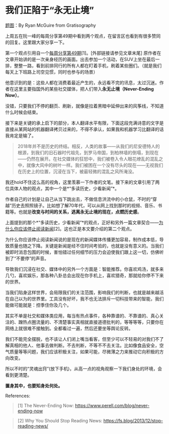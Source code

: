 # 我们正陷于“永无止境”

[题图](https://gratisography.com/fullsize/gratisography-300H.jpg)：By Ryan McGuire from Gratisography

上周五在阮一峰的每周分享第49期中看到两个观点，在留言区也看到有很多赞同的回复。这里跟大家分享一下。

第一个观点引用自一个[每周分享第49期](http://www.ruanyifeng.com/blog/2019/03/weekly-issue-49.html)[1]。[外部链接请参见文章末尾]
原作者在文章开始讲的是一次亲身经历的画面。出去参加一个活动，在SUV上坐在最后一排，整整一路，看到前排同行的所有人都在盯着手机，刷着某些圈们。（就是我们每天上下班路上司空见惯，同时也参与的场景）

他意识到的是：这些人都在消费着最近产生的，永远看不完的讯息，太过沉迷。作者在这里主要指国外的某些社交媒体，把人们带入**永无止境（Never-Ending Now）**。

没错，只要我们不停的翻页、刷新，就像是拉着黑暗中延伸出来的风筝线，不知道什么时候会结束。

接下来是关键的承上启下的部分，本人翻译水平有限，下面这段充满诗意的文字是直接从某网站的机器翻译拷贝过来的，不得不承认，如果我和机器学习比翻译的话我肯定是输了。

> 2018年并不是历史的终结。相反，人类的故事——从我们的尼安德特人的根源，到我们的旧石器时代祖先，到罗马帝国，到柏林墙的倒塌，到现在——仍然在展开。在社交媒体的狂怒中，我们被卷入令人眼花缭乱的混乱之中，就像大风中的树叶一样。我们被困在一个没有尽头的现在——无视我们在历史上的位置，沉浸在当下，被最轻微的混乱之风所淹没。

我还hold不住这么高的视角，这里羡慕一下作者的文笔。接下来的文章引用了两位具体人物的观点，其中一个是*“多读历史，少看新闻”*。

作者自己的计划是让自己从当下跳出去，不做信息洪流中的小仓鼠，不时的“穿越”历史去照照镜子。比如想了解70年代，可以从网上找到那时的视频、音乐、书籍等。也就是**改变与时间的关系，逃离永无止境的现在，点燃历史感**。

上面提到的那个*“多读历史，少看新闻”*的观点，正好和另外一篇文章契合——[为什么你应该停止阅读新闻](https://fs.blog/2013/12/stop-reading-news/)[2]。这也正是本文要介绍的第二个观点。

为什么你应该停止阅读新闻说的是现在的新闻媒体传播更加容易，制作成本低，导致质量也随之下降。关键是新闻是经不住时间考验的，也就是没有意义的。当我们被即时消息包围的时候，害怕错过任何细节的压力会迫使我们跟上这一切，仿佛听到了“不要停”的声音。

导致我们沉浸在社交、媒体中的另外一个方面是：智能推荐。你喜欢鸡汤，就多来几勺，喜欢娱乐，那各种八卦总会出现在你手机上，喜欢猎奇，那就给你停不下来的世界。

当我们陷身这样世界，会局限我们的关注范围，影响我们的判断，也就是越来越活在自己以为的世界里。工具没有好坏，我不也无法排斥一切科技带来的智能，我们能做可能就是：控季住你及几个。

其实不单是社交和媒体类应用，每当有热点事件，各种靠谱的、不靠谱的、真心关注的、蹭热点圈流量的、不清楚事实真相就直接道德批判的，等等等等，只要你在网络上就很难不接触到。全都看过一遍，然后还要坐等舆论反转。

我们不能完全摆脱，也不该让人们闭上嘴当看客，但至少可以不轻易的对我们不了解真相的他人、他事去做判断。不去判断，不等不不去关注。比如像食品安全，空气质量等等问题，我们应该积极关注，如果可能，尽微薄之力来推动它向积极的方向改变。

所以不时的“灵魂出窍”(放下手机)，从高一点的视角观察一下我们身处的环境，会看到更清楚。

**置身其中，也要知身处何处。**



References:
> [1] The Never-Ending Now: https://www.perell.com/blog/never-ending-now

> [2] Why You Should Stop Reading News: https://fs.blog/2013/12/stop-reading-news/

